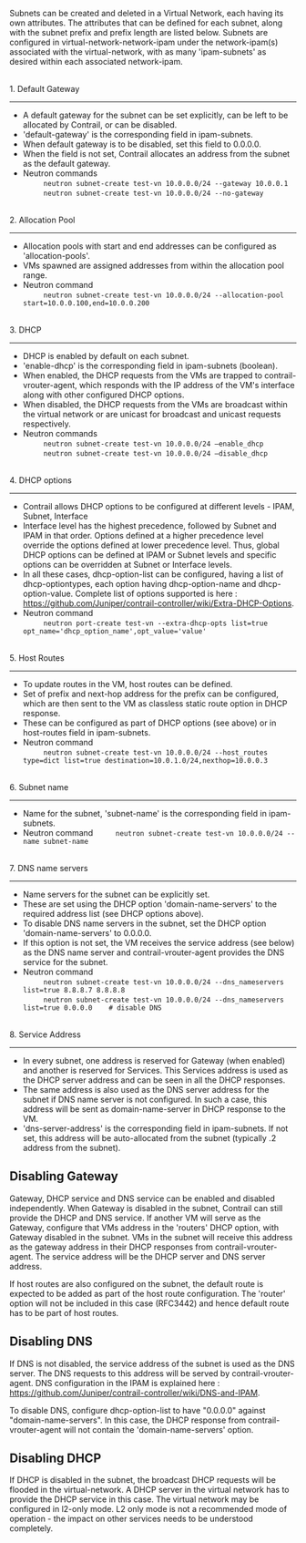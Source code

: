 
Subnets can be created and deleted in a Virtual Network, each having its own attributes. The attributes that can be defined for each subnet, along with the subnet prefix and prefix length are listed below. Subnets are configured in virtual-network-network-ipam under the network-ipam(s) associated with the virtual-network, with as many 'ipam-subnets' as desired within each associated network-ipam.

<br>
1.  Default Gateway

***
* A default gateway for the subnet can be set explicitly, can be left to be allocated by Contrail, or can be disabled.
* 'default-gateway' is the corresponding field in ipam-subnets.
* When default gateway is to be disabled, set this field to 0.0.0.0.
* When the field is not set, Contrail allocates an address from the subnet as the default gateway.
* Neutron commands <br>
`     neutron subnet-create test-vn 10.0.0.0/24 --gateway 10.0.0.1`<br>
`     neutron subnet-create test-vn 10.0.0.0/24 --no-gateway`

<br>
2. Allocation Pool

***
* Allocation pools with start and end addresses can be configured as 'allocation-pools'.
* VMs spawned are assigned addresses from within the allocation pool range.
* Neutron command <br>
`     neutron subnet-create test-vn 10.0.0.0/24 --allocation-pool start=10.0.0.100,end=10.0.0.200`

<br>
3. DHCP

***
* DHCP is enabled by default on each subnet.
* 'enable-dhcp' is the corresponding field in ipam-subnets (boolean).
* When enabled, the DHCP requests from the VMs are trapped to contrail-vrouter-agent, which responds with the IP address of the VM's interface along with other configured DHCP options.
* When disabled, the DHCP requests from the VMs are broadcast within the virtual network or are unicast for broadcast and unicast requests respectively.
* Neutron commands <br>
`     neutron subnet-create test-vn 10.0.0.0/24 —enable_dhcp` <br>
`     neutron subnet-create test-vn 10.0.0.0/24 —disable_dhcp`

<br>
4. DHCP options

***
* Contrail allows DHCP options to be configured at different levels - IPAM, Subnet, Interface
* Interface level has the highest precedence, followed by Subnet and IPAM in that order. Options defined at a higher precedence level override the options defined at lower precedence level. Thus, global DHCP options can be defined at IPAM or Subnet levels and specific options can be overridden at Subnet or Interface levels.
* In all these cases, dhcp-option-list can be configured, having a list of dhcp-optiontypes, each option having dhcp-option-name and dhcp-option-value. Complete list of options supported is here : https://github.com/Juniper/contrail-controller/wiki/Extra-DHCP-Options.
* Neutron command <br>
`     neutron port-create test-vn --extra-dhcp-opts list=true opt_name='dhcp_option_name',opt_value='value'`

<br>
5. Host Routes

***
* To update routes in the VM, host routes can be defined.
* Set of prefix and next-hop address for the prefix can be configured, which are then sent to the VM as classless static route option in DHCP response. 
* These can be configured as part of DHCP options (see above) or in host-routes field in ipam-subnets. 
* Neutron command <br>
`     neutron subnet-create test-vn 10.0.0.0/24 --host_routes type=dict list=true destination=10.0.1.0/24,nexthop=10.0.0.3`

<br>
6. Subnet name

***
* Name for the subnet, 'subnet-name' is the corresponding field in ipam-subnets.
* Neutron command
`     neutron subnet-create test-vn 10.0.0.0/24 --name subnet-name`

<br>
7. DNS name servers

***
* Name servers for the subnet can be explicitly set.
* These are set using the DHCP option 'domain-name-servers' to the required address list (see DHCP options above).
* To disable DNS name servers in the subnet, set the DHCP option 'domain-name-servers' to 0.0.0.0.
* If this option is not set, the VM receives the service address (see below) as the DNS name server and contrail-vrouter-agent provides the DNS service for the subnet.
* Neutron command <br>
`     neutron subnet-create test-vn 10.0.0.0/24 --dns_nameservers list=true 8.8.8.7 8.8.8.8` <br>
`     neutron subnet-create test-vn 10.0.0.0/24 --dns_nameservers list=true 0.0.0.0    # disable DNS` 

<br>
8. Service Address

***
* In every subnet, one address is reserved for Gateway (when enabled) and another is reserved for Services. This Services address is used as the DHCP server address and can be seen in all the DHCP responses.
* The same address is also used as the DNS server address for the subnet if DNS name server is not configured. In such a case, this address will be sent as domain-name-server in DHCP response to the VM.
* 'dns-server-address' is the corresponding field in ipam-subnets. If not set, this address will be auto-allocated from the subnet (typically .2 address from the subnet).


## Disabling Gateway
Gateway, DHCP service and DNS service can be enabled and disabled independently. When Gateway is disabled in the subnet, Contrail can still provide the DHCP and DNS service. If another VM will serve as the Gateway, configure that VMs address in the 'routers' DHCP option, with Gateway disabled in the subnet. VMs in the subnet will receive this address as the gateway address in their DHCP responses from contrail-vrouter-agent. The service address will be the DHCP server and DNS server address.

If host routes are also configured on the subnet, the default route is expected to be added as part of the host route configuration. The 'router' option will not be included in this case (RFC3442) and hence default route has to be part of host routes.


## Disabling DNS
If DNS is not disabled, the service address of the subnet is used as the DNS server. The DNS requests to this address will be served by contrail-vrouter-agent. DNS configuration in the IPAM is explained here : https://github.com/Juniper/contrail-controller/wiki/DNS-and-IPAM.

To disable DNS, configure dhcp-option-list to have "0.0.0.0" against "domain-name-servers". In this case, the DHCP response from contrail-vrouter-agent will not contain the 'domain-name-servers' option.


## Disabling DHCP
If DHCP is disabled in the subnet, the broadcast DHCP requests will be flooded in the virtual-network. A DHCP server in the virtual network has to provide the DHCP service in this case. The virtual network may be configured in l2-only mode. L2 only mode is not a recommended mode of operation - the impact on other services needs to be understood completely.